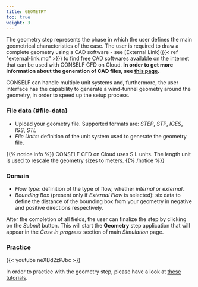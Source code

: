 ```yaml
---
title: GEOMETRY
toc: true
weight: 3
---
```


The geometry step represents the phase in which the user defines the main geometrical characteristics of the case. The user is required to draw a complete geometry using a CAD software - see [External Link]({{< ref "external-link.md" >}}) to find free CAD softwares available on the internet that can be used with CONSELF CFD on Cloud. **In order to get more information about the generation of CAD files, see [this page](:CAD_file "wikilink").**

CONSELF can handle multiple unit systems and, furthermore, the user interface has the capability to generate a wind-tunnel geometry around the geometry, in order to speed up the setup process.

### File data {#file-data}

- Upload your geometry file. Supported formats are: *STEP*, *STP*, *IGES*, *IGS*, *STL*
- *File Units*: definition of the unit system used to generate the geometry file.

{{% notice info %}}
CONSELF CFD on Cloud uses S.I. units. The length unit is used to rescale the geometry sizes to meters.
{{% /notice %}}

### Domain

- *Flow type*: definition of the type of flow, whether *internal* or *external*.
- *Bounding Box* (present only if *External Flow* is selected): six data to define the distance of the bounding box from your geometry in negative and positive directions respectively.

After the completion of all fields, the user can finalize the step by clicking on the *Submit* button. This will start the **Geometry** step application that will appear in the *Case in progress* section of main *Simulation* page.

### Practice

{{< youtube neXBd2zPJbc >}}

In order to practice with the geometry step, please have a look at [these tutorials](:Category:Geometry "wikilink").